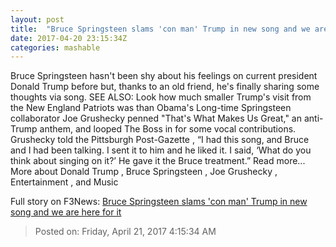 ```yaml
---
layout: post
title:  "Bruce Springsteen slams 'con man' Trump in new song and we are here for it"
date: 2017-04-20 23:15:34Z
categories: mashable
---
```


Bruce Springsteen hasn't been shy about his feelings on current president Donald Trump before but, thanks to an old friend, he's finally sharing some thoughts via song. SEE ALSO: Look how much smaller Trump's visit from the New England Patriots was than Obama's Long-time Springsteen collaborator Joe Grushecky penned "That's What Makes Us Great," an anti-Trump anthem, and looped The Boss in for some vocal contributions. Grushecky told the Pittsburgh Post-Gazette , “I had this song, and Bruce and I had been talking. I sent it to him and he liked it. I said, ‘What do you think about singing on it?’ He gave it the Bruce treatment.” Read more... More about Donald Trump , Bruce Springsteen , Joe Grushecky , Entertainment , and Music


Full story on F3News: [Bruce Springsteen slams 'con man' Trump in new song and we are here for it](http://www.f3nws.com/n/xVBx3E)

> Posted on: Friday, April 21, 2017 4:15:34 AM
